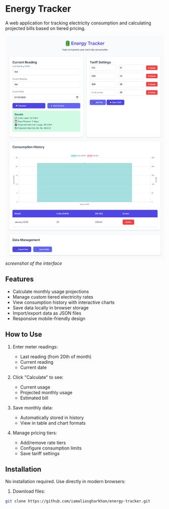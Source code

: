 # Energy Tracker

A web application for tracking electricity consumption and calculating projected bills based on tiered pricing.

![Energy Tracker Screenshot](screenshots/1.png)  
*screenshot of the interface*

## Features

- Calculate monthly usage projections
- Manage custom tiered electricity rates
- View consumption history with interactive charts
- Save data locally in browser storage
- Import/export data as JSON files
- Responsive mobile-friendly design

## How to Use

1. Enter meter readings:
   - Last reading (from 20th of month)
   - Current reading
   - Current date

2. Click "Calculate" to see:
   - Current usage
   - Projected monthly usage
   - Estimated bill

3. Save monthly data:
   - Automatically stored in history
   - View in table and chart formats

4. Manage pricing tiers:
   - Add/remove rate tiers
   - Configure consumption limits
   - Save tariff settings

## Installation

No installation required. Use directly in modern browsers:

1. Download files:
```bash
git clone https://github.com/iamaliasgharkhan/energy-tracker.git